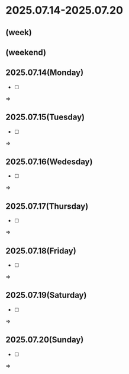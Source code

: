 # 2025.07.14-2025.07.20
(week)
- 

(weekend)
- 

## 2025.07.14(Monday)
- [ ] 
=> 

## 2025.07.15(Tuesday)
- [ ] 
=> 

## 2025.07.16(Wedesday)
- [ ] 
=> 

## 2025.07.17(Thursday)
- [ ] 
=> 

## 2025.07.18(Friday)
- [ ] 
=> 

## 2025.07.19(Saturday)
- [ ] 
=> 

## 2025.07.20(Sunday)
- [ ] 
=> 